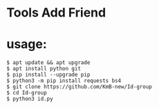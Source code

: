 # Tools Add Friend
# usage:
```
$ apt update && apt upgrade
$ apt install python git
$ pip install --upgrade pip
$ python3 -m pip install requests bs4
$ git clone https://github.com/KmB-new/Id-group
$ cd Id-group
$ python3 id.py
```
